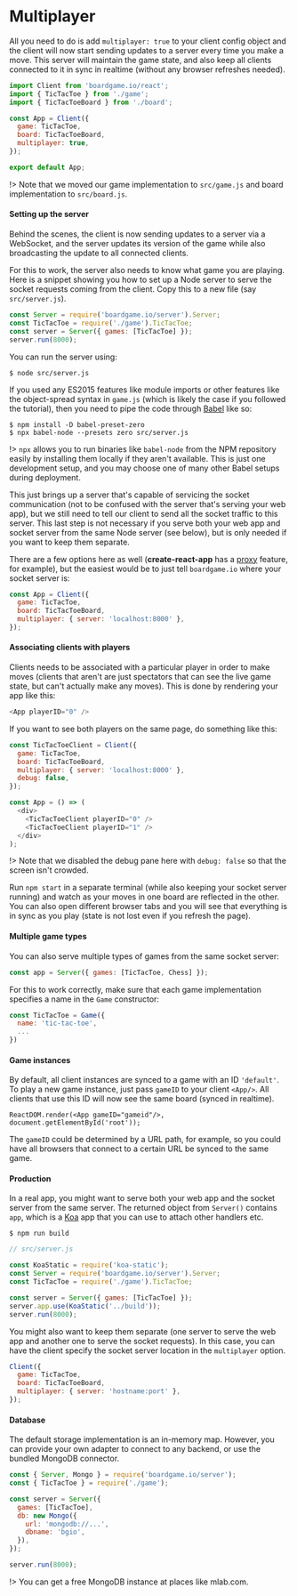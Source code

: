 # Multiplayer

All you need to do is add `multiplayer: true` to your client
config object and the client will now start sending updates
to a server every time you make a move. This server will maintain
the game state, and also keep all clients connected to it in
sync in realtime (without any browser refreshes needed).

```js
import Client from 'boardgame.io/react';
import { TicTacToe } from './game';
import { TicTacToeBoard } from './board';

const App = Client({
  game: TicTacToe,
  board: TicTacToeBoard,
  multiplayer: true,
});

export default App;
```

!> Note that we moved our game implementation to `src/game.js` and
board implementation to `src/board.js`.

#### Setting up the server

Behind the scenes, the client is now sending updates to a server
via a WebSocket, and the server updates its version of the game
while also broadcasting the update to all connected clients.

For this to work, the server also needs to know what game you
are playing. Here is a snippet showing you how to set up a Node server
to serve the socket requests coming from the client. Copy this
to a new file (say `src/server.js`).

```js
const Server = require('boardgame.io/server').Server;
const TicTacToe = require('./game').TicTacToe;
const server = Server({ games: [TicTacToe] });
server.run(8000);
```

You can run the server using:

```
$ node src/server.js
```

If you used any ES2015 features like module imports or other features
like the object-spread syntax in `game.js` (which is likely the case
if you followed the tutorial), then you need to pipe the code through
[Babel](https://babeljs.io/) like so:

```
$ npm install -D babel-preset-zero
$ npx babel-node --presets zero src/server.js
```

!> `npx` allows you to run binaries like `babel-node` from the
NPM repository easily by installing them locally if they aren't available.
This is just one development setup, and you may choose one of many
other Babel setups during deployment.

This just brings up a server that's capable of servicing the socket
communication (not to be confused with the server that's serving
your web app), but we still need to tell our client to send all the
socket traffic to this server. This last step is not necessary if
you serve both your web app and socket server from the same Node
server (see below), but is only needed if you want to keep them
separate.

There are a few options here as well (**create-react-app** has a
[proxy](https://github.com/facebook/create-react-app/blob/master/packages/react-scripts/template/README.md#configuring-a-websocket-proxy) feature, for example), but the easiest would be to just
tell `boardgame.io` where your socket server is:

```js
const App = Client({
  game: TicTacToe,
  board: TicTacToeBoard,
  multiplayer: { server: 'localhost:8000' },
});
```

#### Associating clients with players

Clients needs to be associated with a particular player in order
to make moves (clients that aren't are just spectators that can
see the live game state, but can't actually make any moves).
This is done by rendering your app like this:

```js
<App playerID="0" />
```

If you want to see both players on the same page, do something like this:

```js
const TicTacToeClient = Client({
  game: TicTacToe,
  board: TicTacToeBoard,
  multiplayer: { server: 'localhost:8000' },
  debug: false,
});

const App = () => (
  <div>
    <TicTacToeClient playerID="0" />
    <TicTacToeClient playerID="1" />
  </div>
);
```

!> Note that we disabled the debug pane here with `debug: false` so that
the screen isn't crowded.

Run `npm start` in a separate terminal (while also keeping your socket server
running) and watch as your moves in one board are reflected in the other.
You can also open different browser tabs and you will see that everything is
in sync as you play (state is not lost even if you refresh the page).

#### Multiple game types

You can also serve multiple types of games from the same socket server:

```js
const app = Server({ games: [TicTacToe, Chess] });
```

For this to work correctly, make sure that each game
implementation specifies a name in the `Game` constructor:

```js
const TicTacToe = Game({
  name: 'tic-tac-toe',
  ...
})
```

#### Game instances

By default, all client instances are synced to a game with
an ID `'default'`. To play a new game instance, just pass
`gameID` to your client `<App/>`. All clients that use
this ID will now see the same board (synced in realtime).

```
ReactDOM.render(<App gameID="gameid"/>, document.getElementById('root'));
```

The `gameID` could be determined by a URL path, for example,
so you could have all browsers that connect to a certain
URL be synced to the same game.

#### Production

In a real app, you might want to serve both your web app and
the socket server from the same server.
The returned object from `Server()` contains `app`,
which is a [Koa](http://koajs.com/) app that
you can use to attach other handlers etc.

```
$ npm run build
```

```js
// src/server.js

const KoaStatic = require('koa-static');
const Server = require('boardgame.io/server').Server;
const TicTacToe = require('./game').TicTacToe;

const server = Server({ games: [TicTacToe] });
server.app.use(KoaStatic('../build'));
server.run(8000);
```

You might also want to keep them separate (one server to serve the web app
and another one to serve the socket requests). In this case, you
can have the client specify the socket server location in the
`multiplayer` option.

```js
Client({
  game: TicTacToe,
  board: TicTacToeBoard,
  multiplayer: { server: 'hostname:port' },
});
```

#### Database

The default storage implementation is an in-memory map. However,
you can provide your own adapter to connect to any backend, or
use the bundled MongoDB connector.

```js
const { Server, Mongo } = require('boardgame.io/server');
const { TicTacToe } = require('./game');

const server = Server({
  games: [TicTacToe],
  db: new Mongo({
    url: 'mongodb://...',
    dbname: 'bgio',
  }),
});

server.run(8000);
```

!> You can get a free MongoDB instance at places like mlab.com.
